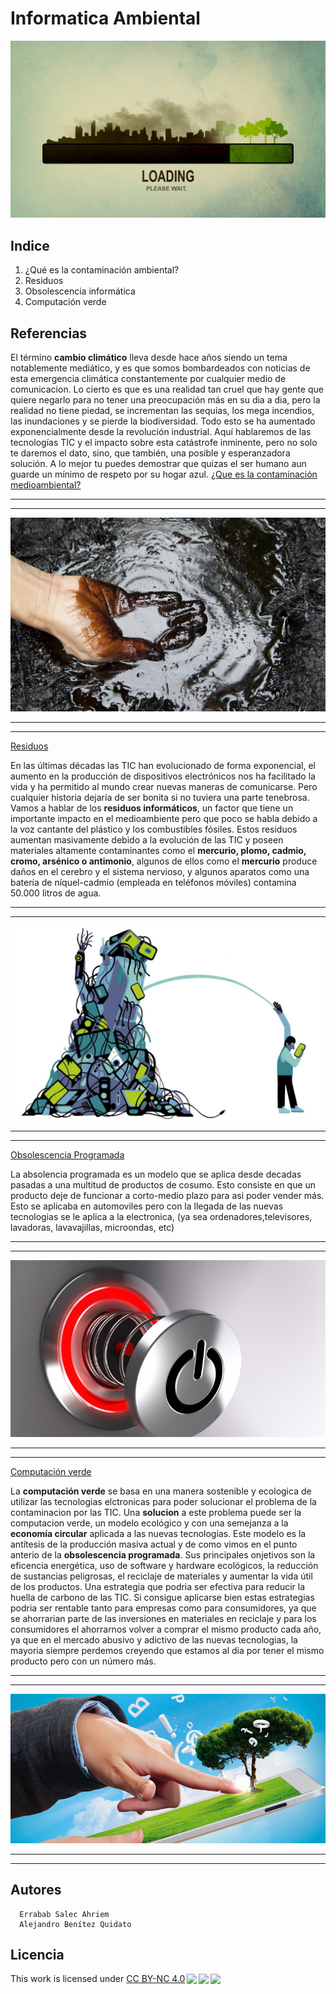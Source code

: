 # Informatica Ambiental
![portada](img/portada.png)

## Indice 
  1. ¿Qué es la contaminación ambiental?
  2. Residuos
  3. Obsolescencia informática
  4. Computación verde

## Referencias
<!-- enlaces -->
El término **cambio climático** lleva desde hace años siendo un tema notablemente mediático, y es que somos bombardeados con noticias de esta emergencia climática constantemente por cualquier medio de comunicacion. Lo cierto es que es una realidad tan cruel que hay gente que quiere negarlo para no tener una preocupación más en su dia a dia, pero la realidad no tiene piedad, se incrementan las sequias, los mega incendios, las inundaciones y se pierde la biodiversidad. Todo esto se ha aumentado exponencialmente desde la revolución industrial. Aquí hablaremos de las tecnologías TIC y el impacto sobre esta catástrofe inminente, pero no solo te daremos el dato, sino, que también, una posible y esperanzadora solución. A lo mejor tu puedes demostrar que quizas el ser humano aun guarde un mínimo de respeto por su hogar azul.
[¿Que es la contaminación medioambiental?](https://www.fundacionaquae.org/wiki/causas-contaminacion-ambiental/)
<!-- linea horizontal -->
---
---
![Contaminacion medioambiental](img/contaminacion.png)
<!-- linea horizontal -->
---
---
<!-- enlaces -->
[Residuos](https://www.nationalgeographic.com.es/mundo-ng/peligros-basura-electronica_13239) 

En las últimas décadas las TIC han evolucionado de forma exponencial, el aumento en la producción de dispositivos electrónicos nos ha facilitado la vida y ha permitido al mundo crear nuevas maneras de comunicarse. Pero cualquier historia dejaría de ser bonita si no tuviera una parte tenebrosa. Vamos a hablar de los **residuos informáticos**, un factor que tiene un importante impacto en el medioambiente pero que poco se habla debido a la voz cantante del plástico y los combustibles fósiles. Estos residuos aumentan masivamente debido a la evolución de las TIC y poseen materiales altamente contaminantes como el **mercurio, plomo, cadmio, cromo, arsénico o antimonio**, algunos de ellos como el **mercurio** produce daños en el cerebro y el sistema nervioso, y algunos aparatos como una batería de níquel-cadmio (empleada en teléfonos móviles) contamina 50.000 litros de agua.

<!-- linea horizontal -->
---
---
![Residuos](img/Residuos.png)
<!-- linea horizontal -->
---
---


<!-- enlaces -->
[Obsolescencia Programada](https://www.iberdrola.com/sostenibilidad/obsolescencia-programada)

La absolencia programada es un modelo que se aplica desde decadas pasadas a una multitud de productos de cosumo. Esto consiste en que un producto deje de funcionar a corto-medio plazo para asi poder vender más.
Esto se aplicaba en automoviles pero con la llegada de las nuevas tecnologias se le aplica a la electronica, (ya sea ordenadores,televisores, lavadoras, lavavajillas, microondas, etc)

<!-- linea horizontal -->
---
---
![imagen-Obsolescencia](img/Obsolescencia.png)
<!-- linea horizontal -->
---
---


<!-- enlaces -->
[Computación verde](https://geekflare.com/es/green-computing-for-sustainable-future/)

La **computación verde** se basa en una manera sostenible y ecologica de utilizar las tecnologias elctronicas para poder solucionar el problema de la contaminacion por las TIC. Una **solucion** a este problema puede ser la computacion verde, un modelo ecológico y con una semejanza a la **economía circular** aplicada a las nuevas tecnologias. Este modelo es la antítesis de la producción masiva actual y de como vimos en el punto anterio de la **obsolescencia programada**. Sus principales onjetivos son la eficencia energética, uso de software y hardware ecológicos, la reducción de sustancias peligrosas, el reciclaje de materiales y aumentar la vida útil de los productos. Una estrategia que podria ser efectiva para reducir la huella de carbono de las TIC. Si consigue aplicarse bien estas estrategias podria ser rentable tanto para empresas como para consumidores, ya que se ahorrarian parte de las inversiones en materiales en reciclaje y para los consumidores el ahorrarnos volver a comprar el mismo producto cada año, ya que en el mercado abusivo y adictivo de las nuevas tecnologias, la mayoria siempre perdemos creyendo que estamos al dia por tener el mismo producto pero con un número más.
<!-- linea horizontal -->
---
---
![Copmutación-verde](img/ComputacionVerde.png)

<!-- linea horizontal -->
---
---

## Autores 
      Errabab Salec Ahriem
      Alejandro Benítez Quidato

## Licencia

  <p xmlns:cc="http://creativecommons.org/ns#" >This work is licensed under <a href="http://creativecommons.org/licenses/by-nc/4.0/?ref=chooser-v1" target="_blank" rel="license noopener noreferrer" style="display:inline-block;">CC BY-NC 4.0<img style="height:22px!important;margin-left:3px;vertical-align:text-bottom;" src="https://mirrors.creativecommons.org/presskit/icons/cc.svg?ref=chooser-v1"><img style="height:22px!important;margin-left:3px;vertical-align:text-bottom;" src="https://mirrors.creativecommons.org/presskit/icons/by.svg?ref=chooser-v1"><img style="height:22px!important;margin-left:3px;vertical-align:text-bottom;" src="https://mirrors.creativecommons.org/presskit/icons/nc.svg?ref=chooser-v1"></a></p> 
